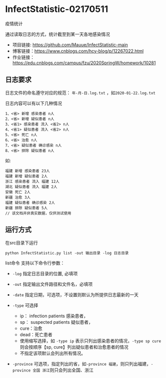 # InfectStatistic-02170511
疫情统计

通过读取日志的方式，统计截至到某一天各地感染情况

- 项目链接: https://github.com/Mauue/InfectStatistic-main
- 博客链接：https://www.cnblogs.com/hcy-blog/p/12267022.html
- 作业链接：https://edu.cnblogs.com/campus/fzu/2020SpringW/homework/10281



## 日志要求
日志文件的命名遵守对应的规范： `年-月-日.log.txt` ，如`2020-01-22.log.txt`

日志内容可以有以下几种情况
```
1、<省> 新增 感染患者 n人
2、<省> 新增 疑似患者 n人
3、<省1> 感染患者 流入 <省2> n人
4、<省1> 疑似患者 流入 <省2> n人
5、<省> 死亡 n人
6、<省> 治愈 n人
7、<省> 疑似患者 确诊感染 n人
8、<省> 排除 疑似患者 n人
```

如:
```
福建 新增 感染患者 23人
福建 新增 疑似患者 2人
浙江 感染患者 流入 福建 12人
湖北 疑似患者 流入 福建 2人
安徽 死亡 2人
新疆 治愈 3人
福建 疑似患者 确诊感染 2人
新疆 排除 疑似患者 5人
// 该文档并非真实数据，仅供测试使用
```

## 运行方式
在src目录下运行

`python InfectStatistic.py list -out 输出目录 -log 日志目录`

list命令 支持以下命令行参数：

- `-log` 指定日志目录的位置, 必填项

- `-out` 指定输出文件路径和文件名，必填项

- `-date` 指定日期，可选项，不设置则默认为所提供日志最新的一天
        
- `-type` 可选择

    - ip： infection patients 感染患者，
    - sp： suspected patients 疑似患者，
    - cure：治愈 
    - dead：死亡患者
    - 使用缩写选择，如 `-type ip` 表示只列出感染患者的情况，`-type sp cure`则会按顺序【sp, cure】列出疑似患者和治愈患者的情况
    - 不指定该项默认会列出所有情况。

- `-province` 可选项，指定列出的省，如`-province 福建`，则只列出福建，`-province 全国 浙江`则只会列出全国、浙江


